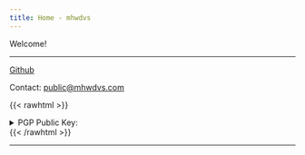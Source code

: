 ```yaml
---
title: Home - mhwdvs
---
```


Welcome!

---

[Github](https://github.com/mhwdvs)

Contact: public@mhwdvs.com

{{< rawhtml >}}

<details>
    <summary>PGP Public Key:</summary>
    <pre><code>
-----BEGIN PGP PUBLIC KEY BLOCK-----
mQGNBF+Vr5sBDADBXLzTDfUv1l8DHXriHQGjlHusP5H1wWAAMSUxcfktO1jmdEfq
OX2G3ejG6OdJaKMT3Trjy0AlT7a0XmtwTPDau7fQGZ793DTbTzr7fPoFkpqQTIJS
fJe+6hjjc1ruL/vqZ+2PMuX0+O6IFBzQ23P/sUv3kBNFuJimCBq91TlWHDrl9Peh
JEje/oi1gg2qwzR2jeJXGlnQqKuUPSkeJ4Q0rUfGHd6e9vZqNO2eg27WPto4dL0I
p4f5/oUD/ObUkrtnlt7IJGG0Y55foiFLPIS92hoCOD6JUCtkXo8sF37oWwnc1DXy
6HU2TRJijEcJaxSLUx0GwKi2hUBoBHukoGBvTMiGZDNSqSvneu7V0UXvFOdwehN5
TNZkSZRRAZ9z4QnfD9b/WtaMrZjhqECLx0XRKpxqZKa6ya6NQ/lrVJ+p35AAeHcE
bJQpo0VTVTzzwx1SgKhA+1TlC8GJmfnQ6dbjo2C9cBv7pTyk6pV5iF/J82UKKRAe
X+2FTMeFJeol7ZcAEQEAAbQfTWF0dGhldyBEYXZpcyA8bWF0dEBtaHdkdnMuY29t
PokBzgQTAQgAOBYhBFzUFVaqKS7eP0MDCPKyywA2YmOeBQJfla+bAhsDBQsJCAcC
BhUKCQgLAgQWAgMBAh4BAheAAAoJEPKyywA2YmOeOAkL/0Z9J9ZkEiOSlPU5poiU
wEqcYF8t3NJRdI/9zJVpDLaWDwSGU6i0yPW3iyjjN06xMc5Yu8iNnPrcnOWcezaP
uxXLKo5VrsMl0NUadDD5ZnZOuXm9hy/kzCc3zbmvOaxgb+HZ8H8yOzqguwzb6kKc
NdjAXEP0hmkx1ZAJx6ldNlYvhsiUftr973hKOISaiL3Q0JCo+ChyI0aB8R84Bczv
8KiZMTRlAcd4yB6EeIal99fndRmw8f5B8u38oGVqfnIOWsrDpYfLcPPLhXaP5aEs
vatyKQC1xG7A4YeG3l9Yti//7AzPLTv3GOtu5GndBh4+ILWrpIImZc5joIrB1Nlm
Kp5H6bUNy4bs+PwQpdsBEYysxir4fk1F8W1CXEVrQwosRJ5AQjnhGgoZJ0aFoz2o
rLRShvSX9BgrQZYI+SktcFasuPImitXxdIBIwEKBqYywgHCeqJzaBlH86rKNjUch
QsasqH6KWSCDHpu2Of85+C3E3mc1dZ/pFB9tsvsscN3X+rkBjQRfla+bAQwA3sm5
J7tkiV9rLL9KqF5CpmHMbPWiDxO/g6Ca2E2Nk8bmjS4FrOLkt80nCiAB0O4Sji2a
LYGZTiuM/QSEcf63z/VRuy+RD93CCSlYYJn2CCzZ71A6t+7ogPccaLcmLyiKKEO5
5spzyYTr2snhF7NLIymr3SlMOypsyiKPacU1K9WmLq9iliShmtkfrgl2wcGJ59bu
+OhzNfB7Rjapeyku/AKjH7g1HGhQla2r3hng2i8YP1QR0ihZlRcMJ/KS5zlTWwX+
8lJ6b0CgLwW9gPBLypz+mj3bw6B9nLtca2XN2JGAfsONinkQdmtH3ZI0xpNaBsTT
4aysT50vPsTiYjQYNC4ZbCjsnv/9CoG8ZUFWWiU4U5HfGwUnb2Iq5r+RjmIeDQ66
Vv2xyU1TX7fWJgh/XPSxZzSWSoGCITf43nA9qOlcSpbLHnKtvGwfmF93Tt8+X1YU
rJJZ7imrmAlByE9O76YNiRdOh/GCNjOHfrBC0yOlaLfpbYFEvZSStrYvX+RvABEB
AAGJAbYEGAEIACAWIQRc1BVWqiku3j9DAwjysssANmJjngUCX5WvmwIbDAAKCRDy
sssANmJjnonnC/9L/IaM4DuZhCOJfFr1l46g/UEfqM06kSR/6CDqsoxgbSrOEIWh
rLpLFe9c+4ksy1dY2UPRHRAqVGU4zFpZdXTCLJiyMx5DfUQmSHfPWDfGnGV3G9BQ
Vv5j0vUssJY8cjin6AoL+jmYKPXhOIXyXk6rVgCsZOEY/odizgLS5xec5aFIuVsG
Piw58Jjm+mcdBqJgknqEiygqivXvpxbUdA7DunucQcJ4Nl1cSaWxHHlMMwc9vlh4
YyDkVond23MiJ5TnG9K9T8hUPaEYc51sypPAp0V3LrNmsvnBmZYYOkU1WPwsn6e9
7JrweKxx3TBskoP0FBp3Xe49oYKiffqzUFHO9t9J7DdP0B1zUVZI2xLp2031+Nrz
GYfhjqYz4EjPA1H35167JwJ5yA+KHXLNPhkIVKQy/ggjCw8Ysm30z+e9tLYw7eem
vEVDTC1I93t9W+SuqpaWx5CZBbwyGrQfqbOVV5LmrgY0ymPXP+mjbQEX0MSUWy5J
kdqwSbXXTQkRMr0=
=1H+8
-----END PGP PUBLIC KEY BLOCK-----
    </code></pre>
</details>
{{< /rawhtml >}}

---
